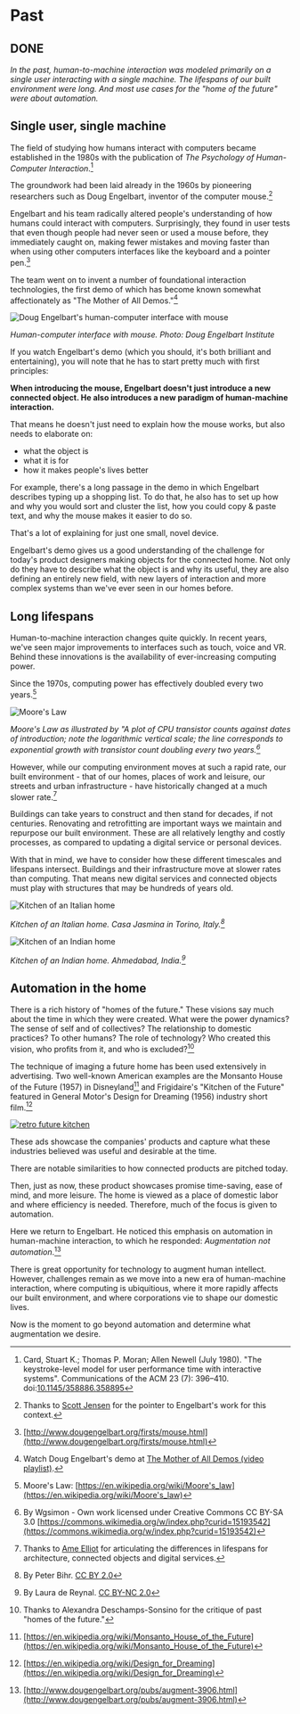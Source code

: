 # Past

## DONE

*In the past, human-to-machine interaction was modeled primarily on a single user interacting with a single machine. The lifespans of our built environment were long. And most use cases for the "home of the future" were about automation.* 

## Single user, single machine

The field of studying how humans interact with computers became established in the 1980s with the publication of *The Psychology of Human-Computer Interaction*.[^1]  

The groundwork had been laid already in the 1960s by pioneering researchers such as Doug Engelbart, inventor of the computer mouse.[^2]  

Engelbart and his team radically altered people's understanding of how humans could interact with computers. Surprisingly, they found in user tests that even though people had never seen or used a mouse before, they immediately caught on, making fewer mistakes and moving faster than when using other computers interfaces like the keyboard and a pointer pen.[^3] 

The team went on to invent a number of foundational interaction technologies, the first demo of which has become known somewhat affectionately as "The Mother of All Demos."[^4]

![Doug Engelbart's human-computer interface with mouse](https://raw.githubusercontent.com/understanding-the-connected-home/book/master/img/dougengelbart_demo.jpg)

_Human-computer interface with mouse. Photo: Doug Engelbart Institute_

If you watch Engelbart's demo (which you should, it's both brilliant and entertaining), you will note that he has to start pretty much with first principles:

**When introducing the mouse, Engelbart doesn't just introduce a new connected object. He also introduces a new paradigm of human-machine interaction.**

That means he doesn't just need to explain how the mouse works, but also needs to elaborate on:

- what the object is
- what it is for
- how it makes people's lives better 

For example, there's a long passage in the demo in which Engelbart describes typing up a shopping list. To do that, he also has to set up how and why you would sort and cluster the list, how you could copy & paste text, and why the mouse makes it easier to do so. 

That's a lot of explaining for just one small, novel device. 

Engelbart's demo gives us a good understanding of the challenge for today's product designers making objects for the connected home. Not only do they have to describe what the object is and why its useful, they are also defining an entirely new field, with new layers of interaction and more complex systems than we've ever seen in our homes before. 


## Long lifespans

Human-to-machine interaction changes quite quickly. In recent years, we've seen major improvements to interfaces such as touch, voice and VR. Behind these innovations is the availability of ever-increasing computing power. 

Since the 1970s, computing power has effectively doubled every two years.[^5]  

![Moore's Law](https://raw.githubusercontent.com/understanding-the-connected-home/book/master/img/mooreslaw.jpeg)

_Moore's Law as illustrated by "A plot of CPU transistor counts against dates of introduction; note the logarithmic vertical scale; the line corresponds to exponential growth with transistor count doubling every two years.[^6]_

However, while our computing environment moves at such a rapid rate, our built environment - that of our homes, places of work and leisure, our streets and urban infrastructure - have historically changed at a much slower rate.[^7]

Buildings can take years to construct and then stand for decades, if not centuries. Renovating and retrofitting are important ways we maintain and repurpose our built environment. These are all relatively lengthy and costly processes, as compared to updating a digital service or personal devices.   

With that in mind, we have to consider how these different timescales and lifespans intersect. Buildings and their infrastructure move at slower rates than computing. That means new digital services and connected objects must play with structures that may be hundreds of years old. 

![Kitchen of an Italian home](https://raw.githubusercontent.com/understanding-the-connected-home/book/master/img/kitchen_casajasmina.jpg)

_Kitchen of an Italian home. Casa Jasmina in Torino, Italy.[^8]_

![Kitchen of an Indian home](https://raw.githubusercontent.com/understanding-the-connected-home/book/master/img/kitchen_ahmedabad.jpg)

_Kitchen of an Indian home. Ahmedabad, India.[^9]_

## Automation in the home 

There is a rich history of "homes of the future." These visions say much about the time in which they were created. What were the power dynamics? The sense of self and of collectives? The relationship to domestic practices? To other humans? The role of technology? Who created this vision, who profits from it, and who is excluded?[^10]

The technique of imaging a future home has been used extensively in advertising. Two well-known American examples are the Monsanto House of the Future (1957) in Disneyland[^11] and Frigidaire's "Kitchen of the Future" featured in General Motor's Design for Dreaming (1956) industry short film.[^12]      

[![retro future kitchen](https://raw.githubusercontent.com/understanding-the-connected-home/book/master/img/retrofuturekitchenvideo.png)](https://www.youtube.com/embed/hZG36dhhbx0)

These ads showcase the companies' products and capture what these industries believed was useful and desirable at the time. 

There are notable similarities to how connected products are pitched today. 

Then, just as now, these product showcases promise time-saving, ease of mind, and more leisure. The home is viewed as a place of domestic labor and where efficiency is needed. Therefore, much of the focus is given to automation. 

Here we return to Engelbart. He noticed this emphasis on automation in human-machine interaction, to which he responded: _Augmentation not automation_.[^13] 

There is great opportunity for technology to augment human intellect. However, challenges remain as we move into a new era of human-machine interaction, where computing is  ubiquitious, where it more rapidly affects our built environment, and where corporations vie to shape our domestic lives. 

Now is the moment to go beyond automation and determine what augmentation we desire. 

[^1]: Card, Stuart K.; Thomas P. Moran; Allen Newell (July 1980). "The keystroke-level model for user performance time with interactive systems". Communications of the ACM 23 (7): 396–410. doi:[10.1145/358886.358895](http://dl.acm.org/citation.cfm?doid=358886.358895)
[^2]: Thanks to [Scott Jensen](http://www.jenson.org/) for the pointer to Engelbart's work for this context. 
[^3]: [http://www.dougengelbart.org/firsts/mouse.html](http://www.dougengelbart.org/firsts/mouse.html)
[^4]: Watch Doug Engelbart's demo at [The Mother of All Demos (video playlist)](https://www.youtube.com/playlist?list=PL76DBC8D6718B8FD3&feature=plcp).
[^5]: Moore's Law: [https://en.wikipedia.org/wiki/Moore's_law](https://en.wikipedia.org/wiki/Moore's_law)
[^6]: By Wgsimon - Own work licensed under Creative Commons CC BY-SA 3.0 [https://commons.wikimedia.org/w/index.php?curid=15193542](https://commons.wikimedia.org/w/index.php?curid=15193542)
[^7]: Thanks to [Ame Elliot](https://simplysecure.org/blog/lessons-from-architecture-school-1) for articulating the differences in lifespans for architecture, connected objects and digital services.
[^8]: By Peter Bihr. [CC BY 2.0](https://creativecommons.org/licenses/by/2.0/)
[^9]: By Laura de Reynal. [CC BY-NC 2.0](https://creativecommons.org/licenses/by-nc/2.0/)
[^10]: Thanks to Alexandra Deschamps-Sonsino for the critique of past "homes of the future."
[^11]: [https://en.wikipedia.org/wiki/Monsanto_House_of_the_Future](https://en.wikipedia.org/wiki/Monsanto_House_of_the_Future) 
[^12]: [https://en.wikipedia.org/wiki/Design_for_Dreaming](https://en.wikipedia.org/wiki/Design_for_Dreaming)
[^13]: [http://www.dougengelbart.org/pubs/augment-3906.html](http://www.dougengelbart.org/pubs/augment-3906.html)







